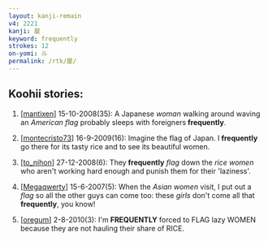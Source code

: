 ```yaml
---
layout: kanji-remain
v4: 2221
kanji: 屡
keyword: frequently
strokes: 12
on-yomi: ル
permalink: /rtk/屡/
---
```


## Koohii stories: 

1) [<a href="http://kanji.koohii.com/profile/mantixen">mantixen</a>] 15-10-2008(35): A Japanese <em>woman</em> walking around waving an <em>American flag</em> probably sleeps with foreigners<strong> frequently</strong>.

2) [<a href="http://kanji.koohii.com/profile/montecristo73">montecristo73</a>] 16-9-2009(16): Imagine the flag of Japan. I<strong> frequently</strong> go there for its tasty rice and to see its beautiful women.

3) [<a href="http://kanji.koohii.com/profile/to_nihon">to_nihon</a>] 27-12-2008(6): They<strong> frequently</strong> <em>flag</em> down the <em>rice women</em> who aren&#039;t working hard enough and punish them for their &#039;laziness&#039;.

4) [<a href="http://kanji.koohii.com/profile/Megaqwerty">Megaqwerty</a>] 15-6-2007(5): When the <em>Asian women</em> visit, I put out a <em>flag</em> so all the other guys can come too: these <em>girls</em> don&#039;t come all that<strong> frequently</strong>, you know!

5) [<a href="http://kanji.koohii.com/profile/oregum">oregum</a>] 2-8-2010(3): I&#039;m<strong> FREQUENTLY</strong> forced to FLAG lazy WOMEN because they are not hauling their share of RICE.

